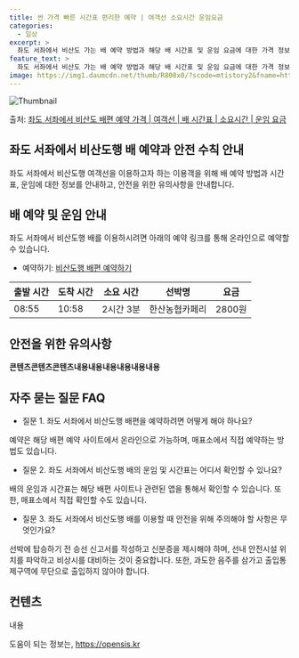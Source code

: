 ```yaml
---
title: 싼 가격 빠른 시간표 편리한 예약 | 여객선 소요시간 운임요금
categories:
  - 일상
excerpt: >
  좌도 서좌에서 비산도 가는 배 예약 방법과 해당 배 시간표 및 운임 요금에 대한 가격 정보를 안내 드리겠습니다. 안전하고 재밋는 비산도행 여행을 위해 아래 정보 참고하시기 바랍니다. 비산도행 배편 예약하기 👈 클릭좌도 서좌에서 비산도행 배 시간표출발 시간도착 시간소요 시간선박명요금08:5510:582시간 3분한산농협카페리2800원비산도행 배편 예약하기 👈 클릭좌도 서좌에서 비산도행 여객선 탑승 시 이용수칙도착10분전 반드시 하차 준비를 하고, 계단 이용 시 난간을 잡아야 합니다. 좌도 서좌에서 비산도행 선박 운행 중 안전을 위한 수칙성인은 신분증을, 영·유아는 서류를 항상 소지해야 합니다.비상 탈출구와 구명조끼 위치를 미리 확인해야 합니다.과도한 음주는 삼가야 합니다.출입통제구역에 절대로 무단으로 출입하..
feature_text: >
  좌도 서좌에서 비산도 가는 배 예약 방법과 해당 배 시간표 및 운임 요금에 대한 가격 정보를 안내 드리겠습니다. 안전하고 재밋는 비산도행 여행을 위해 아래 정보 참고하시기 바랍니다. 비산도행 배편 예약하기 👈 클릭좌도 서좌에서 비산도행 배 시간표출발 시간도착 시간소요 시간선박명요금08:5510:582시간 3분한산농협카페리2800원비산도행 배편 예약하기 👈 클릭좌도 서좌에서 비산도행 여객선 탑승 시 이용수칙도착10분전 반드시 하차 준비를 하고, 계단 이용 시 난간을 잡아야 합니다. 좌도 서좌에서 비산도행 선박 운행 중 안전을 위한 수칙성인은 신분증을, 영·유아는 서류를 항상 소지해야 합니다.비상 탈출구와 구명조끼 위치를 미리 확인해야 합니다.과도한 음주는 삼가야 합니다.출입통제구역에 절대로 무단으로 출입하..
image: https://img1.daumcdn.net/thumb/R800x0/?scode=mtistory2&fname=https%3A%2F%2Fblog.kakaocdn.net%2Fdn%2FcLsHD5%2FbtsHBPJLBL3%2F1AXDFGp7AXU0VKL5jm8VI0%2Fimg.webp
---
```


![Thumbnail](https://img1.daumcdn.net/thumb/R800x0/?scode=mtistory2&fname=https%3A%2F%2Fblog.kakaocdn.net%2Fdn%2FcLsHD5%2FbtsHBPJLBL3%2F1AXDFGp7AXU0VKL5jm8VI0%2Fimg.webp)

<p>출처: <a href="https://opensis.kr/entry/%EC%A2%8C%EB%8F%84-%EC%84%9C%EC%A2%8C%EC%97%90%EC%84%9C-%EB%B9%84%EC%82%B0%EB%8F%84-%EB%B0%B0%ED%8E%B8-%EC%98%88%EC%95%BD-%EA%B0%80%EA%B2%A9-%EC%97%AC%EA%B0%9D%EC%84%A0-%EB%B0%B0-%EC%8B%9C%EA%B0%84%ED%91%9C-%EC%86%8C%EC%9A%94%EC%8B%9C%EA%B0%84-%EC%9A%B4%EC%9E%84-%EC%9A%94%EA%B8%88" rel="dofollow">좌도 서좌에서 비산도 배편 예약 가격 | 여객선 | 배 시간표 | 소요시간 | 운임 요금</a> </p>

## 좌도 서좌에서 비산도행 배 예약과 안전 수칙 안내

좌도 서좌에서 비산도행 여객선을 이용하고자 하는 이용객을 위해 배 예약 방법과 시간표, 운임에 대한 정보를 안내하고, 안전을 위한 유의사항을
안내합니다.

## 배 예약 및 운임 안내

좌도 서좌에서 비산도행 배를 이용하시려면 아래의 예약 링크를 통해 온라인으로 예약할 수 있습니다.

  * 예약하기: [비산도행 배편 예약하기](https://reservation.link)

**출발 시간** | **도착 시간** | **소요 시간** | **선박명** | **요금**  
---|---|---|---|---  
08:55 | 10:58 | 2시간 3분 | 한산농협카페리 | 2800원  
  
## 안전을 위한 유의사항

**콘텐츠****콘텐츠****콘텐츠****내용****내용****내용****내용****내용****내용**

## 자주 묻는 질문 FAQ

  * 질문 1. 좌도 서좌에서 비산도행 배편을 예약하려면 어떻게 해야 하나요?

예약은 해당 배편 예약 사이트에서 온라인으로 가능하며, 매표소에서 직접 예약하는 방법도 있습니다.

  * 질문 2. 좌도 서좌에서 비산도행 배의 운임 및 시간표는 어디서 확인할 수 있나요?

배의 운임과 시간표는 해당 배편 사이트나 관련된 앱을 통해서 확인할 수 있습니다. 또한, 매표소에서 직접 확인할 수도 있습니다.

  * 질문 3. 좌도 서좌에서 비산도행 배를 이용할 때 안전을 위해 주의해야 할 사항은 무엇인가요?

선박에 탑승하기 전 승선 신고서를 작성하고 신분증을 제시해야 하며, 선내 안전시설 위치를 파악하고 비상시를 대비하는 것이 중요합니다. 또한,
과도한 음주를 삼가고 출입통제구역에 무단으로 출입하지 않아야 합니다.

## 컨텐츠

내용



 

도움이 되는 정보는, <a href="https://opensis.kr" rel="dofollow">https://opensis.kr</a>


